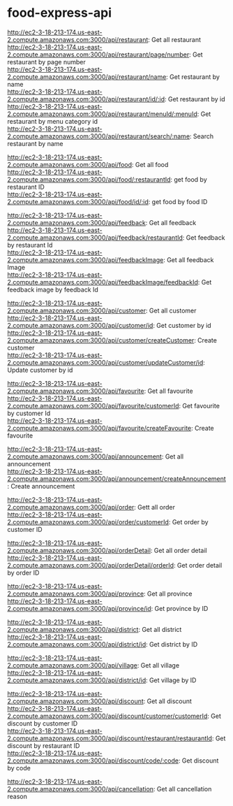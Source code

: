 # food-express-api

http://ec2-3-18-213-174.us-east-2.compute.amazonaws.com:3000/api/restaurant: Get all restaurant  
http://ec2-3-18-213-174.us-east-2.compute.amazonaws.com:3000/api/restaurant/page/number: Get restaurant by page number  
http://ec2-3-18-213-174.us-east-2.compute.amazonaws.com:3000/api/restaurant/name: Get restaurant by name  
http://ec2-3-18-213-174.us-east-2.compute.amazonaws.com:3000/api/restaurant/id/:id: Get restaurant by id  
http://ec2-3-18-213-174.us-east-2.compute.amazonaws.com:3000/api/restaurant/menuId/:menuId: Get restaurant by menu category id  
http://ec2-3-18-213-174.us-east-2.compute.amazonaws.com:3000/api/restaurant/search/:name: Search restaurant by name

http://ec2-3-18-213-174.us-east-2.compute.amazonaws.com:3000/api/food: Get all food  
http://ec2-3-18-213-174.us-east-2.compute.amazonaws.com:3000/api/food/:restaurantId: get food by restaurant ID  
http://ec2-3-18-213-174.us-east-2.compute.amazonaws.com:3000/api/food/id/:id: get food by food ID  

http://ec2-3-18-213-174.us-east-2.compute.amazonaws.com:3000/api/feedback: Get all feedback  
http://ec2-3-18-213-174.us-east-2.compute.amazonaws.com:3000/api/feedback/restaurantId: Get feedback by restaurant Id  
http://ec2-3-18-213-174.us-east-2.compute.amazonaws.com:3000/api/feedbackImage: Get all feedback Image  
http://ec2-3-18-213-174.us-east-2.compute.amazonaws.com:3000/api/feedbackImage/feedbackId: Get feedback image by feedback Id  

http://ec2-3-18-213-174.us-east-2.compute.amazonaws.com:3000/api/customer: Get all customer  
http://ec2-3-18-213-174.us-east-2.compute.amazonaws.com:3000/api/customer/id: Get customer by id  
http://ec2-3-18-213-174.us-east-2.compute.amazonaws.com:3000/api/customer/createCustomer: Create customer  
http://ec2-3-18-213-174.us-east-2.compute.amazonaws.com:3000/api/customer/updateCustomer/id: Update customer by id 

http://ec2-3-18-213-174.us-east-2.compute.amazonaws.com:3000/api/favourite: Get all favourite  
http://ec2-3-18-213-174.us-east-2.compute.amazonaws.com:3000/api/favourite/customerId: Get favourite by customer Id  
http://ec2-3-18-213-174.us-east-2.compute.amazonaws.com:3000/api/favourite/createFavourite: Create favourite

http://ec2-3-18-213-174.us-east-2.compute.amazonaws.com:3000/api/announcement: Get all announcement  
http://ec2-3-18-213-174.us-east-2.compute.amazonaws.com:3000/api/announcement/createAnnouncement: Create announcement  

http://ec2-3-18-213-174.us-east-2.compute.amazonaws.com:3000/api/order: Gett all order  
http://ec2-3-18-213-174.us-east-2.compute.amazonaws.com:3000/api/order/customerId: Get order by customer ID  

http://ec2-3-18-213-174.us-east-2.compute.amazonaws.com:3000/api/orderDetail: Get all order detail  
http://ec2-3-18-213-174.us-east-2.compute.amazonaws.com:3000/api/orderDetail/orderId: Get order detail by order ID  

http://ec2-3-18-213-174.us-east-2.compute.amazonaws.com:3000/api/province: Get all province  
http://ec2-3-18-213-174.us-east-2.compute.amazonaws.com:3000/api/province/id: Get province by ID  

http://ec2-3-18-213-174.us-east-2.compute.amazonaws.com:3000/api/district: Get all district  
http://ec2-3-18-213-174.us-east-2.compute.amazonaws.com:3000/api/district/id: Get district by ID  

http://ec2-3-18-213-174.us-east-2.compute.amazonaws.com:3000/api/village: Get all village  
http://ec2-3-18-213-174.us-east-2.compute.amazonaws.com:3000/api/district/id: Get village by ID  

http://ec2-3-18-213-174.us-east-2.compute.amazonaws.com:3000/api/discount: Get all discount  
http://ec2-3-18-213-174.us-east-2.compute.amazonaws.com:3000/api/discount/customer/customerId: Get discount by customer ID  
http://ec2-3-18-213-174.us-east-2.compute.amazonaws.com:3000/api/discount/restaurant/restaurantId: Get discount by restaurant ID  
http://ec2-3-18-213-174.us-east-2.compute.amazonaws.com:3000/api/discount/code/:code: Get discount by code  

http://ec2-3-18-213-174.us-east-2.compute.amazonaws.com:3000/api/cancellation: Get all cancellation reason
